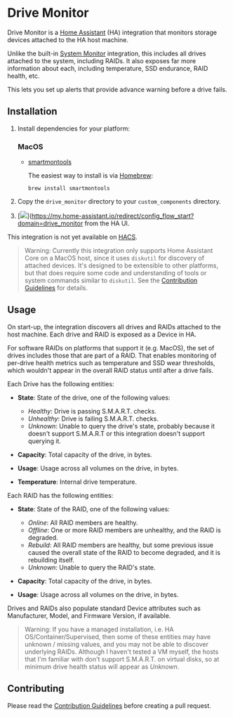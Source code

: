 # Drive Monitor

Drive Monitor is a [Home Assistant](https://home-assistant.io) (HA) integration
that monitors storage devices attached to the HA host machine.

Unlike the built-in
[System Monitor](https://www.home-assistant.io/integrations/systemmonitor/)
integration, this includes all drives attached to the system, including RAIDs.
It also exposes far more information about each, including temperature, SSD
endurance, RAID health, etc.

This lets you set up alerts that provide advance warning before a drive fails.

## Installation

1. Install dependencies for your platform:

   ### MacOS

   * [smartmontools](https://www.smartmontools.org/)

     The easiest way to install is via [Homebrew](https://brew.sh/):

     ```shell
     brew install smartmontools
     ```

2. Copy the `drive_monitor` directory to your `custom_components` directory.

3. [<img src="https://my.home-assistant.io/badges/config_flow_start.svg">](https://my.home-assistant.io/redirect/config_flow_start?domain=drive_monitor
   from the HA UI.

This integration is not yet available on [HACS](https://hacs.xyz/).

> Warning: Currently this integration only supports Home Assistant Core on a
> MacOS host, since it uses `diskutil` for discovery of attached devices. It's
> designed to be extensible to other platforms, but that does require some code
> and understanding of tools or system commands similar to `diskutil`. See the
> [Contribution Guidelines](CONTRIBUTING.md) for details.

## Usage

On start-up, the integration discovers all drives and RAIDs attached to the host
machine. Each drive and RAID is exposed as a Device in HA.

For software RAIDs on platforms that support it (e.g. MacOS), the set of drives
includes those that are part of a RAID. That enables monitoring of per-drive
health metrics such as temperature and SSD wear thresholds, which wouldn't
appear in the overall RAID status until after a drive fails.

Each Drive has the following entities:

- **State**: State of the drive, one of the following values:

  - *Healthy*: Drive is passing S.M.A.R.T. checks.
  - *Unhealthy*: Drive is failing S.M.A.R.T. checks.
  - *Unknown*: Unable to query the drive's state, probably because it doesn't
    support S.M.A.R.T or this integration doesn't support querying it.

- **Capacity**: Total capacity of the drive, in bytes.

- **Usage**: Usage across all volumes on the drive, in bytes. 

- **Temperature**: Internal drive temperature.

Each RAID has the following entities:

- **State**: State of the RAID, one of the following values:

  - *Online*: All RAID members are healthy.
  - *Offline*: One or more RAID members are unhealthy, and the RAID is degraded.
  - *Rebuild*: All RAID members are healthy, but some previous issue caused the
    overall state of the RAID to become degraded, and it is rebuilding itself.
  - *Unknown*: Unable to query the RAID's state.

- **Capacity**: Total capacity of the drive, in bytes.

- **Usage**: Usage across all volumes on the drive, in bytes. 

Drives and RAIDs also populate standard Device attributes such as Manufacturer,
Model, and Firmware Version, if available.

> Warning: If you have a managed installation, i.e. HA OS/Container/Supervised,
> then some of these entities may have unknown / missing values, and you may not
> be able to discover underlying RAIDs. Although I haven't tested a VM myself,
> the hosts that I'm familiar with don't support S.M.A.R.T. on virtual disks,
> so at minimum drive health status will appear as *Unknown*.

## Contributing

Please read the [Contribution Guidelines](CONTRIBUTING.md) before creating a
pull request.
